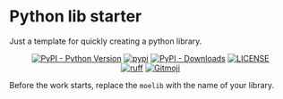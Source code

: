 # Python lib starter

Just a template for quickly creating a python library.

<p align="center">
   <a href="https://python.org/" target="_blank"><img alt="PyPI - Python Version" src="https://img.shields.io/pypi/pyversions/moelib?logo=python&style=flat-square"></a>
   <a href="https://pypi.org/project/moelib/" target="_blank"><img src="https://img.shields.io/pypi/v/moelib?style=flat-square" alt="pypi"></a>
   <a href="https://pypi.org/project/moelib/" target="_blank"><img alt="PyPI - Downloads" src="https://img.shields.io/pypi/dm/moelib?style=flat-square"></a>
   <a href="LICENSE"><img alt="LICENSE" src="https://img.shields.io/github/license/ShigureLab/moelib?style=flat-square"></a>
   <br/>
   <a href="https://github.com/astral-sh/ruff"><img alt="ruff" src="https://img.shields.io/endpoint?url=https://raw.githubusercontent.com/astral-sh/ruff/main/assets/badge/v2.json&style=flat-square"></a>
   <a href="https://gitmoji.dev"><img alt="Gitmoji" src="https://img.shields.io/badge/gitmoji-%20😜%20😍-FFDD67?style=flat-square"></a>
</p>

Before the work starts, replace the `moelib` with the name of your library.
